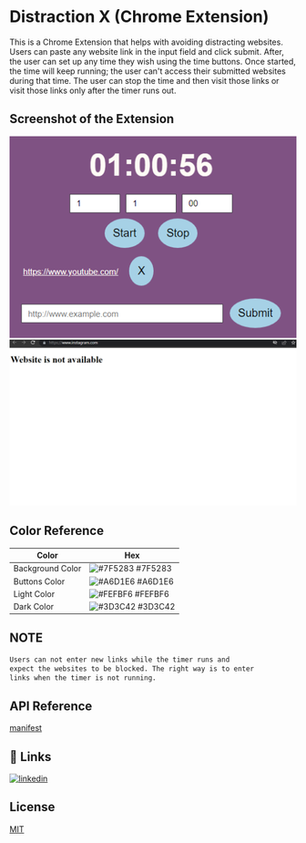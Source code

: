 
# Distraction X (Chrome Extension)

This is a Chrome Extension that helps with avoiding distracting websites. Users can paste any website link in the input field and click submit. After, the user can set up any time they wish using the time buttons. Once started, the time will keep running; the user can't access their submitted websites during that time. The user can stop the time and then visit those links or visit those links only after the timer runs out.



## Screenshot of the Extension

![Extension](https://github.com/iammathavan/Distraction-X/blob/main/Screenshot%20.png)
![Extension blocking Instagram](https://github.com/iammathavan/Distraction-X/blob/main/Screenshot%202.png)

## Color Reference

| Color             | Hex                                                                |
| ----------------- | ------------------------------------------------------------------ |
| Background Color | ![#7F5283](https://via.placeholder.com/15/7F5283/7F5283.png) #7F5283 |
| Buttons Color | ![#A6D1E6](https://via.placeholder.com/15/A6D1E6/A6D1E6.png) #A6D1E6 |
| Light Color | ![#FEFBF6](https://via.placeholder.com/15/FEFBF6/FEFBF6.png) #FEFBF6 |
| Dark Color | ![#3D3C42](https://via.placeholder.com/15/3D3C42/3D3C42.png) #3D3C42 |


## NOTE

```
Users can not enter new links while the timer runs and
expect the websites to be blocked. The right way is to enter
links when the timer is not running.
```
## API Reference

[manifest](https://developer.chrome.com/docs/extensions/mv3/intro/)



## 🔗 Links
[![linkedin](https://img.shields.io/badge/linkedin-0A66C2?style=for-the-badge&logo=linkedin&logoColor=white)](https://www.linkedin.com/in/mathavanp/)
## License

[MIT](https://github.com/iammathavan/Distraction-X/blob/main/LICENSE)

